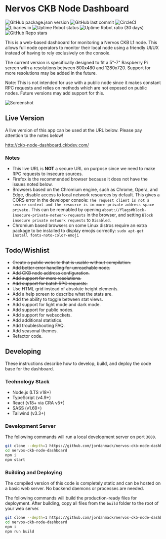 # Nervos CKB Node Dashboard

![GitHub package.json version](https://img.shields.io/github/package-json/v/jordanmack/nervos-ckb-node-dashboard)
![GitHub last commit](https://img.shields.io/github/last-commit/jordanmack/nervos-ckb-node-dashboard)
![CircleCI](https://img.shields.io/circleci/build/github/jordanmack/nervos-ckb-node-dashboard)
![Libaries.io](https://img.shields.io/librariesio/release/github/jordanmack/nervos-ckb-node-dashboard)
![Uptime Robot status](https://img.shields.io/uptimerobot/status/m795828299-fd5c1e9b56e9626b4b966d9c)
![Uptime Robot ratio (30 days)](https://img.shields.io/uptimerobot/ratio/m795828299-fd5c1e9b56e9626b4b966d9c)
![GitHub Repo stars](https://img.shields.io/github/stars/jordanmack/nervos-ckb-node-dashboard?style=social)

This is a web-based dashboard for monitoring a Nervos CKB L1 node. This allows full node operators to monitor their local node using a friendly UI/UX instead of having to rely exclusively on the console.

The current version is specifically designed to fit a 5"-7" Raspberry Pi screen with a resolutions between 800x480 and 1280x720. Support for more resolutions may be added in the future.

Note: This is not intended for use with a public node since it makes constant RPC requests and relies on methods which are not exposed on public nodes. Future versions may add support for this.

![Screenshot](https://user-images.githubusercontent.com/37931/280556136-825c272e-aa2f-4766-93e1-009e8cd10cc6.png)

## Live Version

A live version of this app can be used at the URL below. Please pay attention to the notes below!

http://ckb-node-dashboard.ckbdev.com/

### Notes
- This live URL is **NOT** a secure URL on purpose since we need to make RPC requests to insecure sources.
- Firefox is the recommended browser because it does not have the issues noted below.
- Browsers based on the Chromium engine, such as Chrome, Opera, and Edge, disable access to local network resources by default. This gives a CORS error in the developer console: `The request client is not a secure context and the resource is in more-private address space private.` This can be reenabled by opening `about://flags#block-insecure-private-network-requests` in the browser, and setting `Block insecure private network requests` to `Disabled`.
- Chromium based browsers on some Linux distros require an extra package to be installed to display emojis correctly: `sudo apt-get install fonts-noto-color-emoji`

## Todo/Wishlist

- ~~Create a public website that is usable without compilation.~~
- ~~Add better error handling for unreachable node.~~
- ~~Add CKB node address configuration.~~
- ~~Add support for more resolutions.~~
- ~~Add support for batch RPC requests.~~
- Use HTML grid instead of absolute height elements.
- Add a help screen to describe what the stats are.
- Add the ability to toggle between stat views.
- Add support for light mode and dark mode.
- Add support for public nodes.
- Add support for websockets.
- Add additional statistics.
- Add troubleshooting FAQ.
- Add seasonal themes.
- Refactor code.

## Developing

These instructions describe how to develop, build, and deploy the code base for the dashboard.

### Technology Stack
- Node.js (LTS v18+)
- TypeScript (v4.9+)
- React (v18+ via CRA v5+)
- SASS (v1.69+)
- Tailwind (v3.3+)

### Development Server

The following commands will run a local development server on port `3000`.

```sh
git clone --depth=1 https://github.com/jordanmack/nervos-ckb-node-dashboard.git
cd nervos-ckb-node-dashboard
npm i
npm start
```

### Building and Deploying

The compiled version of this code is completely static and can be hosted on a basic web server. No backend daemons or processes are needed. 

The following commands will build the production-ready files for deployment. After building, copy all files from the `build` folder to the root of your web server.

```sh
git clone --depth=1 https://github.com/jordanmack/nervos-ckb-node-dashboard.git
cd nervos-ckb-node-dashboard
npm i
npm run build
```
